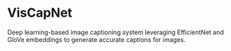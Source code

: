 # VisCapNet
Deep learning-based image captioning system leveraging EfficientNet and GloVe embeddings to generate accurate captions for images.
